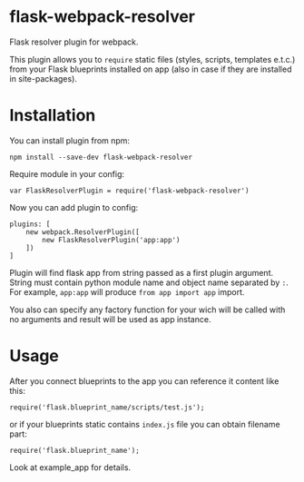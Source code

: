 # flask-webpack-resolver

Flask resolver plugin for webpack.

This plugin allows you to `require` static files (styles, scripts, templates e.t.c.) from your Flask blueprints installed on app (also in case if they are installed in site-packages).

# Installation

You can install plugin from npm:

    npm install --save-dev flask-webpack-resolver

Require module in your config:

    var FlaskResolverPlugin = require('flask-webpack-resolver')

Now you can add plugin to config:

    plugins: [
        new webpack.ResolverPlugin([
            new FlaskResolverPlugin('app:app')
        ])
    ]

Plugin will find flask app from string passed as a first plugin argument. String must contain python module name and object name separated by `:`. For example, `app:app` will produce `from app import app` import.

You also can specify any factory function for your wich will be called with no arguments and result will be used as app instance.

# Usage

After you connect blueprints to the app you can reference it content like this:

    require('flask.blueprint_name/scripts/test.js');

or if your blueprints static contains `index.js` file you can obtain filename part:

    require('flask.blueprint_name');

Look at example_app for details.